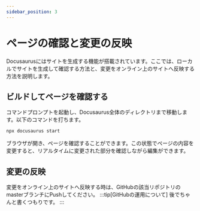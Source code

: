 ```yaml
---
sidebar_position: 3
---
```


# ページの確認と変更の反映

Docusaurusにはサイトを生成する機能が搭載されています。ここでは、ローカルでサイトを生成して確認する方法と、変更をオンライン上のサイトへ反映する方法を説明します。

## ビルドしてページを確認する

コマンドプロンプトを起動し、Docusaurus全体のディレクトリまで移動します。以下のコマンドを打ちます。

```bash
npx docusaurus start
```
ブラウザが開き、ページを確認することができます。この状態でページの内容を変更すると、リアルタイムに変更された部分を確認しながら編集ができます。

## 変更の反映

変更をオンライン上のサイトへ反映する時は、GitHubの該当リポジトリのmasterブランチにPushしてください。
:::tip[GitHubの運用について]
後でちゃんと書くつもりです。
:::
